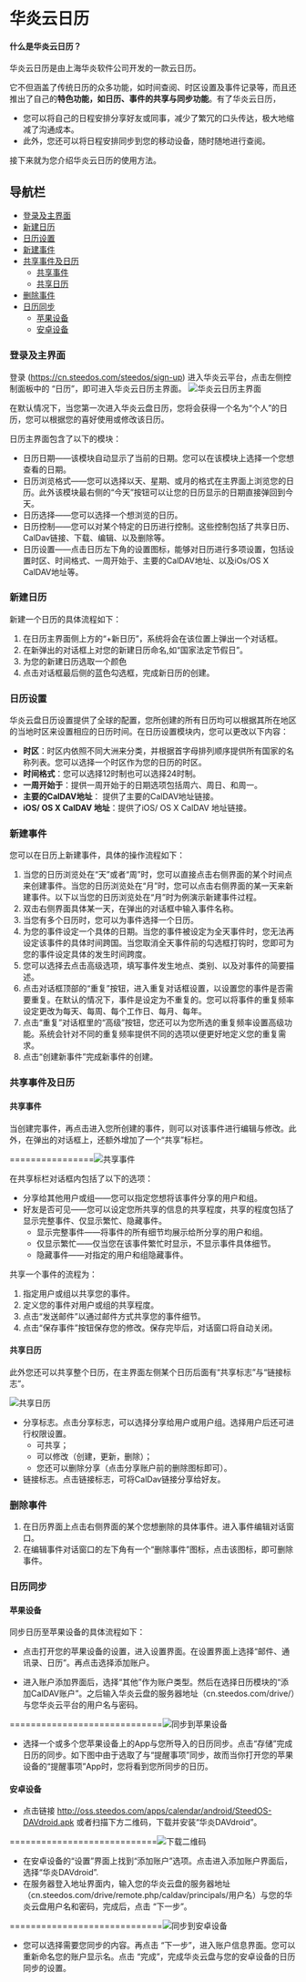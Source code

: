# 华炎云日历

#### 什么是华炎云日历？
华炎云日历是由上海华炎软件公司开发的一款云日历。

它不但涵盖了传统日历的众多功能，如时间查阅、时区设置及事件记录等，而且还推出了自己的**特色功能，如日历、事件的共享与同步功能**。有了华炎云日历，
- 您可以将自己的日程安排分享好友或同事，减少了繁冗的口头传达，极大地缩减了沟通成本。
- 此外，您还可以将日程安排同步到您的移动设备，随时随地进行查阅。

接下来就为您介绍华炎云日历的使用方法。

## 导航栏
- [登录及主界面](quickguide.md#登录及主界面)
- [新建日历](quickguide.md#新建日历)
- [日历设置](quickguide.md#日历设置)
- [新建事件](quickguide.md#新建事件)
- [共享事件及日历](quickguide.md#共享事件及日历)
    - [共享事件](quickguide.md#共享事件)
    - [共享日历](quickguide.md#共享日历)
- [删除事件](quickguide.md#删除事件)
- [日历同步](quickguide.md#日历同步)
    - [苹果设备](quickguide.md#苹果设备)
    - [安卓设备](quickguide.md#安卓设备)


### 登录及主界面
登录 (https://cn.steedos.com/steedos/sign-up) 进入华炎云平台，点击左侧控制面板中的 “日历”，即可进入华炎云日历主界面。
![华炎云日历主界面](images/主界面.png)

在默认情况下，当您第一次进入华炎云盘日历，您将会获得一个名为“个人”的日历，您可以根据您的喜好使用或修改该日历。

日历主界面包含了以下的模块：
- 日历日期——该模块自动显示了当前的日期。您可以在该模块上选择一个您想查看的日期。
- 日历浏览格式——您可以选择以天、星期、或月的格式在主界面上浏览您的日历。此外该模块最右侧的“今天”按钮可以让您的日历显示的日期直接弹回到今天。
- 日历选择——您可以选择一个想浏览的日历。
- 日历控制——您可以对某个特定的日历进行控制。这些控制包括了共享日历、CalDav链接、下载、编辑、以及删除等。
- 日历设置——点击日历左下角的设置图标，能够对日历进行多项设置，包括设置时区、时间格式、一周开始于、主要的CalDAV地址、以及iOs/OS X CalDAV地址等。

### 新建日历
新建一个日历的具体流程如下：

1. 在日历主界面侧上方的“+新日历”，系统将会在该位置上弹出一个对话框。
1. 在新弹出的对话框上对您的新建日历命名,如“国家法定节假日”。
1. 为您的新建日历选取一个颜色
1. 点击对话框最后侧的蓝色勾选框，完成新日历的创建。

### 日历设置
华炎云盘日历设置提供了全球的配置，您所创建的所有日历均可以根据其所在地区的当地时区来设置相应的日历时间。在日历设置模块内，您可以更改以下内容：
- **时区**：时区内依照不同大洲来分类，并根据首字母排列顺序提供所有国家的名称列表。您可以选择一个时区作为您的日历的时区。
- **时间格式**：您可以选择12时制也可以选择24时制。
- **一周开始于**：提供一周开始于的日期选项包括周六、周日、和周一。
- **主要的CalDAV地址**： 提供了主要的CalDAV地址链接。
- **iOS/ OS X CalDAV 地址**：提供了iOS/ OS X CalDAV 地址链接。

### 新建事件
您可以在日历上新建事件，具体的操作流程如下：

1. 当您的日历浏览处在“天”或者“周”时，您可以直接点击右侧界面的某个时间点来创建事件。当您的日历浏览处在“月”时，您可以点击右侧界面的某一天来新建事件。以下以当您的日历浏览处在“月”时为例演示新建事件过程。
1. 双击右侧界面具体某一天，在弹出的对话框中输入事件名称。
1. 当您有多个日历时，您可以为事件选择一个日历。
1. 为您的事件设定一个具体的日期。当您的事件被设定为全天事件时，您无法再设定该事件的具体时间跨国。当您取消全天事件前的勾选框打钩时，您即可为您的事件设定具体的发生时间跨度。
1. 您可以选择去点击高级选项，填写事件发生地点、类别、以及对事件的简要描述。
1. 点击对话框顶部的“重复”按钮，进入重复对话框设置，以设置您的事件是否需要重复。在默认的情况下，事件是设定为不重复的。您可以将事件的重复频率设定更改为每天、每周、每个工作日、每月、每年。
1. 点击“重复”对话框里的“高级”按钮，您还可以为您所选的重复频率设置高级功能。系统会针对不同的重复频率提供不同的选项以便更好地定义您的重复需求。
1. 点击“创建新事件”完成新事件的创建。

### 共享事件及日历
#### 共享事件
当创建完事件，再点击进入您所创建的事件，则可以对该事件进行编辑与修改。此外，在弹出的对话框上，还额外增加了一个“共享”标栏。

================![共享事件](images/共享事件.png)

在共享标栏对话框内包括了以下的选项：
- 分享给其他用户或组——您可以指定您想将该事件分享的用户和组。
- 好友是否可见——您可以设定您所共享的信息的共享程度，共享的程度包括了显示完整事件、仅显示繁忙、隐藏事件。
    - 显示完整事件——将事件的所有细节均展示给所分享的用户和组。
    - 仅显示繁忙——仅当您在该事件繁忙时显示，不显示事件具体细节。
    - 隐藏事件——对指定的用户和组隐藏事件。

共享一个事件的流程为：

1. 指定用户或组以共享您的事件。
1. 定义您的事件对用户或组的共享程度。
1. 点击“发送邮件”以通过邮件方式共享您的事件细节。
1. 点击“保存事件”按钮保存您的修改。保存完毕后，对话窗口将自动关闭。

#### 共享日历
此外您还可以共享整个日历，在主界面左侧某个日历后面有“共享标志”与“链接标志”。

![共享日历](images/共享日历.png)

- 分享标志。点击分享标志，可以选择分享给用户或用户组。选择用户后还可进行权限设置。
    - 可共享；
    - 可以修改（创建，更新，删除）；
    - 您还可以删除分享（点击分享账户前的删除图标即可）。
- 链接标志。点击链接标志，可将CalDav链接分享给好友。

### 删除事件
1. 在日历界面上点击右侧界面的某个您想删除的具体事件。进入事件编辑对话窗口。
1. 在编辑事件对话窗口的左下角有一个“删除事件”图标，点击该图标，即可删除事件。

### 日历同步
#### 苹果设备
同步日历至苹果设备的具体流程如下：

- 点击打开您的苹果设备的设置，进入设置界面。在设置界面上选择“邮件、通讯录、日历”。再点击选择添加账户。

- 进入账户添加界面后，选择“其他”作为账户类型。然后在选择日历模块的“添加CalDAV账户”。之后输入华炎云盘的服务器地址（cn.steedos.com/drive/）与您华炎云平台的用户名与密码。 
            
=============================![同步到苹果设备](images/同步到苹果客户端.png)

- 选择一个或多个您苹果设备上的App与您所导入的日历同步。点击“存储”完成日历的同步。如下图中由于选取了与“提醒事项”同步，故而当你打开您的苹果设备的“提醒事项”App时，您将看到您所同步的日历。     

#### 安卓设备
- 点击链接 http://oss.steedos.com/apps/calendar/android/SteedOS-DAVdroid.apk 或者扫描下方二维码，下载并安装“华炎DAVdroid”。
 
============================![下载二维码](images/下载二维码.png)

- 在安卓设备的“设置”界面上找到“添加账户”选项。点击进入添加账户界面后，选择“华炎DAVdroid”.
- 在服务器登入地址界面内，输入您的华炎云盘的服务器地址（cn.steedos.com/drive/remote.php/caldav/principals/用户名）与您的华炎云盘用户名和密码，完成后，点击 “下一步”。  

=============================![同步到安卓设备](images/同步到安卓设备.png.jpg)

- 您可以选择需要您同步的内容。再点击 “下一步”，进入账户信息界面。您可以重新命名您的账户显示名。点击 “完成”，完成华炎云盘与您的安卓设备的日历同步的设置。

